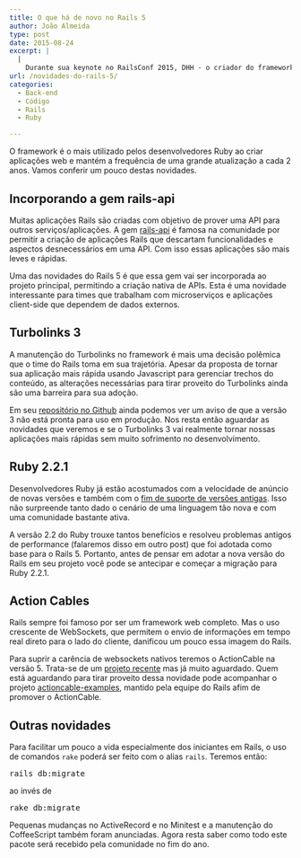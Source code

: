 ```yaml
---
title: O que há de novo no Rails 5
author: João Almeida
type: post
date: 2015-08-24
excerpt: |
  |
    Durante sua keynote no RailsConf 2015, DHH - o criador do framework, apresentou as novidades em andamento no projeto Rails e anunciou o lançamento da versão 5 para o último trimestre de 2015.
url: /novidades-do-rails-5/
categories:
  - Back-end
  - Código
  - Rails
  - Ruby

---
```

O framework é o mais utilizado pelos desenvolvedores Ruby ao criar aplicações web e mantém a frequência de uma grande atualização a cada 2 anos. Vamos conferir um pouco destas novidades.

## Incorporando a gem rails-api

Muitas aplicações Rails são criadas com objetivo de prover uma API para outros serviços/aplicações. A gem <a href="https://github.com/rails-api/rails-api" target="_blank">rails-api</a> é famosa na comunidade por permitir a criação de aplicações Rails que descartam funcionalidades e aspectos desnecessários em uma API. Com isso essas aplicações são mais leves e rápidas.

Uma das novidades do Rails 5 é que essa gem vai ser incorporada ao projeto principal, permitindo a criação nativa de APIs. Esta é uma novidade interessante para times que trabalham com microserviços e aplicações client-side que dependem de dados externos.

## Turbolinks 3

A manutenção do Turbolinks no framework é mais uma decisão polêmica que o time do Rails toma em sua trajetória. Apesar da proposta de tornar sua aplicação mais rápida usando Javascript para gerenciar trechos do conteúdo, as alterações necessárias para tirar proveito do Turbolinks ainda são uma barreira para sua adoção.

Em seu <a href="https://github.com/rails/turbolinks" target="_blank">repositório no Github</a> ainda podemos ver um aviso de que a versão 3 não está pronta para uso em produção. Nos resta então aguardar as novidades que veremos e se o Turbolinks 3 vai realmente tornar nossas aplicações mais rápidas sem muito sofrimento no desenvolvimento.

## Ruby 2.2.1

Desenvolvedores Ruby já estão acostumados com a velocidade de anúncio de novas versões e também com o <a href="https://www.ruby-lang.org/en/news/2014/01/10/ruby-1-9-3-will-end-on-2015/" target="_blank">fim de suporte de versões antigas</a>. Isso não surpreende tanto dado o cenário de uma linguagem tão nova e com uma comunidade bastante ativa.

A versão 2.2 do Ruby trouxe tantos benefícios e resolveu problemas antigos de performance (falaremos disso em outro post) que foi adotada como base para o Rails 5. Portanto, antes de pensar em adotar a nova versão do Rails em seu projeto você pode se antecipar e começar a migração para Ruby 2.2.1.

## Action Cables

Rails sempre foi famoso por ser um framework web completo. Mas o uso crescente de WebSockets, que permitem o envio de informações em tempo real direto para o lado do cliente, danificou um pouco essa imagem do Rails.

Para suprir a carência de websockets nativos teremos o ActionCable na versão 5. Trata-se de um <a href="https://github.com/rails/actioncable" target="_blank">projeto recente</a> mas já muito aguardado. Quem está aguardando para tirar proveito dessa novidade pode acompanhar o projeto <a href="https://github.com/rails/actioncable-examples" target="_blank">actioncable-examples</a>, mantido pela equipe do Rails afim de promover o ActionCable.

## Outras novidades

Para facilitar um pouco a vida especialmente dos iniciantes em Rails, o uso de comandos `rake` poderá ser feito com o alias `rails`. Teremos então:

<pre class="lang-ruby">rails db:migrate</pre>

ao invés de

<pre class="lang-ruby">rake db:migrate</pre>

Pequenas mudanças no ActiveRecord e no Minitest e a manutenção do CoffeeScript também foram anunciadas. Agora resta saber como todo este pacote será recebido pela comunidade no fim do ano.